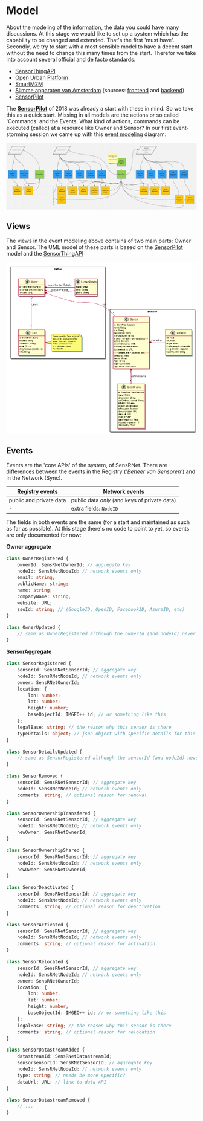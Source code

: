 # Model

About the modeling of the information, the data you could have many discussions. 
At this stage we would like to set up a system which has the capability to be changed and extended. 
That's the first 'must have'. 
Secondly, we try to start with a most sensible model to have a decent start without the need to change this many times from the start. 
Therefor we take into account several official and de facto standards:

- [SensorThingAPI](https://en.wikipedia.org/wiki/SensorThings_API)
- [Open Urban Platform]()
- [SmartM2M](https://www.etsi.org/committee/smartm2m)
- [Slimme apparaten van Amsterdam](https://slimmeapparaten.amsterdam.nl/) (sources: [frontend](https://github.com/Amsterdam/register-slimme-apparaten-frontend) and [backend](https://github.com/Amsterdam/iot-api))
- [SensorPilot](https://www.binnenlandsbestuur.nl/ruimte-en-milieu/kennispartners/kadaster/wat-kan-en-mag-met-sensoren-in-de-openbare-ruimte.9601501.lynkx)

The [**SensorPilot**](SensorPilot.md) of 2018 was already a start with these in mind. 
So we take this as a quick start. 
Missing in all models are the actions or so called 'Commands' and the Events. 
What kind of actions, commands can be executed (called) at a resource like Owner and Sensor? 
In our first event-storming session we came up with this [event modeling](https://eventmodeling.org/) diagram:

![Event Modeling](../images/SensRNet-event-modeling.png)

## Views

The views in the event modeling above contains of two main parts: Owner and Sensor.
The UML model of these parts is based on the [SensorPilot](SensorPilot.md) model and the [SensorThingAPI](https://en.wikipedia.org/wiki/SensorThings_API)

![UML Model](../images/SensRNet-UML-Model.png)

## Events

Events are the 'core APIs' of the system, of SensRNet. 
There are differences between the events in the Registry (_'Beheer van Sensoren'_) and in the Network (Sync).

| Registry events         | Network events                                |
|-------------------------|-----------------------------------------------|
| public and private data | public data _only_ (and keys of private data) |
| -                       | extra fields: `NodeID`                        |

The fields in both events are the same (for a start and maintained as such as far as possible). 
At this stage there's no code to point to yet, so events are only documented for now:

**Owner aggregate**

```ts
class OwnerRegistered {
    ownerId: SensRNetOwnerId; // aggregate key
    nodeId: SensRNetNodeId; // network events only
    email: string;
    publicName: string;
    name: string;
    companyName: string;
    website: URL;
    ssoId: string; // (GoogleID, OpenID, FacebookID, AzureID, etc)
}
```

```ts
class OwnerUpdated {
    // same as OwnerRegistered although the ownerId (and nodeId) never change
}
```

**SensorAggregate**

```ts
class SensorRegistered {
    sensorId: SensRNetSensorId; // aggregate key
    nodeId: SensRNetNodeId; // network events only
    owner: SensRNetOwnerId;
    location: {
        lon: number;
        lat: number;
        height: number;
        baseObjectId: IMGEO++ id; // or something like this
    };
    legalBase: string; // the reason why this sensor is there
    typeDetails: object; // json object with specific details for this type of sensor; model might be specified later
}
```

```ts
class SensorDetailsUpdated {
    // same as SensorRegistered although the sensorId (and nodeId) never change
}
```

```ts
class SensorRemoved {
    sensorId: SensRNetSensorId; // aggregate key
    nodeId: SensRNetNodeId; // network events only
    comments: string; // optional reason for removal
}
```

```ts
class SensorOwnershipTransfered {
    sensorId: SensRNetSensorId; // aggregate key
    nodeId: SensRNetNodeId; // network events only
    newOwner: SensRNetOwnerId;
}
```

```ts
class SensorOwnershipShared {
    sensorId: SensRNetSensorId; // aggregate key
    nodeId: SensRNetNodeId; // network events only
    newOwner: SensRNetOwnerId;
}
```

```ts
class SensorDeactivated {
    sensorId: SensRNetSensorId; // aggregate key
    nodeId: SensRNetNodeId; // network events only
    comments: string; // optional reason for deactivation
}
```

```ts
class SensorActivated {
    sensorId: SensRNetSensorId; // aggregate key
    nodeId: SensRNetNodeId; // network events only
    comments: string; // optional reason for activation
}
```

```ts
class SensorRelocated {
    sensorId: SensRNetSensorId; // aggregate key
    nodeId: SensRNetNodeId; // network events only
    owner: SensRNetOwnerId;
    location: {
        lon: number;
        lat: number;
        height: number;
        baseObjectId: IMGEO++ id; // or something like this
    };
    legalBase: string; // the reason why this sensor is there
    comments: string; // optional reason for relocation
}
```

```ts
class SensorDatastreamAdded {
    datastreamId: SensRNetDatastreamId;
    sensorsensorId: SensRNetSensorId; // aggregate key
    nodeId: SensRNetNodeId; // network events only
    type: string; // needs be more specific?
    dataUrl: URL; // link to data API
}
```

```ts
class SensorDatastreamRemoved {
    // ...
}
```

